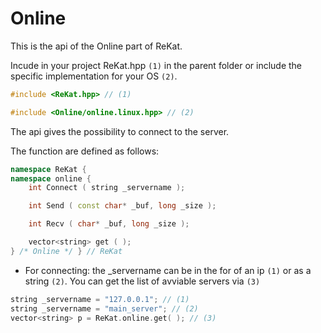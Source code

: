 # Online

This is the api of the Online part of ReKat.

Incude in your project ReKat.hpp `(1)` in the parent folder or include the specific implementation for your OS `(2)`.

```cpp
#include <ReKat.hpp> // (1)

#include <Online/online.linux.hpp> // (2)
```

The api gives the possibility to connect to the server.

The function are defined as follows:

```cpp
namespace ReKat {
namespace online {
	int Connect ( string _servername );

	int Send ( const char* _buf, long _size );

	int Recv ( char* _buf, long _size );

	vector<string> get ( );
} /* Online */ } // ReKat
```

- For connecting: the _servername can be in the for of an ip `(1)` or as a string `(2)`.
You can get the list of avviable servers via `(3)`

```cpp
string _servername = "127.0.0.1"; // (1)
string _servername = "main_server"; // (2)
vector<string> p = ReKat.online.get( ); // (3)
```